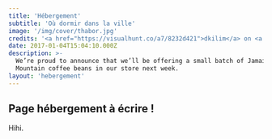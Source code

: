 ```yaml
---
title: 'Hébergement'
subtitle: 'Où dormir dans la ville'
image: '/img/cover/thabor.jpg'
credits: '<a href="https://visualhunt.co/a7/8232d421">dkilim</a> on <a href="https://visualhunt.com/re10/73fb5f13">Visualhunt</a> - <a href="http://creativecommons.org/licenses/by-nc-sa/2.0/">CC 2.0 BY-NC-SA</a>'
date: 2017-01-04T15:04:10.000Z
description: >-
  We’re proud to announce that we’ll be offering a small batch of Jamaica Blue
  Mountain coffee beans in our store next week.
layout: 'hebergement'
---
```


## Page hébergement à écrire !

Hihi.
